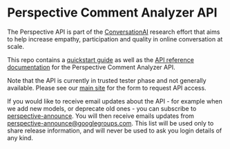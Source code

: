 # Perspective Comment Analyzer API

The Perspective API is part of the
[ConversationAI](https://conversationai.github.io) research effort that
aims to help increase empathy, participation and quality in online
conversation at scale.

This repo contains a [quickstart guide](quickstart.md) as well as the [API
reference documentation](api_reference.md) for the Perspective Comment Analyzer
API.

Note that the API is currently in trusted tester phase and not generally
available. Please see our [main site](https://www.perspectiveapi.com/) for the
form to request API access.

If you would like to receive email updates about the API - for example when we
add new models, or deprecate old ones - you can subscribe to
[perspective-announce](https://groups.google.com/forum/#!forum/perspective-announce/join). You will
then receive emails updates from perspective-announce@googlegroups.com.
This list will be used only to share release information, and will never be
used to ask you login details of any kind.
